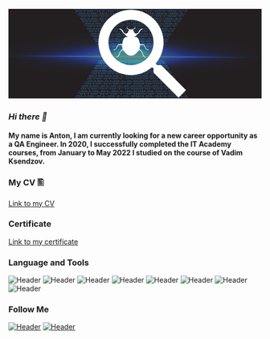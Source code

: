 ![Header](https://github.com/Anton-plck/Anton-plck/blob/main/assets/QA.png)
### ***Hi there 👋***

#### **My name is Anton, I am currently looking for a new career opportunity as a QA Engineer. In 2020, I successfully completed the IT Academy courses, from January to May 2022 I studied on the course of Vadim Ksendzov.**

### **My CV 🖺**
[Link to my CV](https://drive.google.com/file/d/1AEkvAeEcHHpzlhuCYNWP6E7WlXN_zUgT/view?usp=share_link)
### **Certificate**
[Link to my certificate](https://github.com/Anton-plck/Certificate/blob/main/Randarenka.pdf)



### Language and Tools
![Header](https://img.shields.io/badge/Postman-090909?style=for-the-badge&logo=postman&logoColor=f76935)
![Header](https://img.shields.io/badge/Github-090909?style=for-the-badge&logo=github&logoColor=8cc4d7)
![Header](https://img.shields.io/badge/MySQL-090909?style=for-the-badge&logo=mysql&logoColor=00618a)
![Header](https://img.shields.io/badge/DevTools-090909?style=for-the-badge&logo=googlechrome&logoColor=2674f2)
![Header](https://img.shields.io/badge/AndroidStudio-090909?style=for-the-badge&logo=androidstudio&logoColor=3ad07d)
![Header](https://img.shields.io/badge/TestRail-090909?style=for-the-badge&logo=&logoColor=71b556)
![Header](https://img.shields.io/badge/YouTrack-090909?style=for-the-badge&logo=&logoColor=71b556)
![Header](https://img.shields.io/badge/CharlesProxy-090909?style=for-the-badge&logo=charlesproxy&logoColor=8cc4d7)


### Follow Me
[![Header](https://img.shields.io/badge/Linkedin-090909?style=for-the-badge&logo=linkedin&logoColor=0073b1)](https://www.linkedin.com/in/anton-randarenko/)
[![Header](https://img.shields.io/badge/Telegram-090909?style=for-the-badge&logo=telegram&logoColor=31a5db)](https://t.me/rendar_by) 
